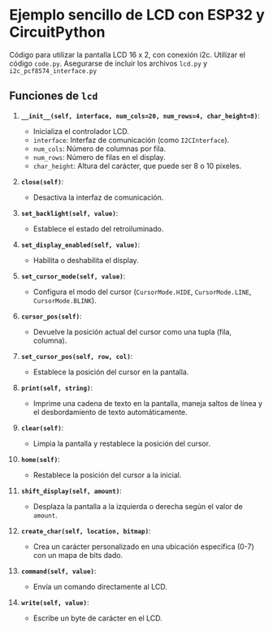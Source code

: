 # Ejemplo sencillo de LCD con ESP32 y CircuitPython

Código para utilizar la pantalla LCD 16 x 2, con conexión i2c. Utilizar el código `code.py`. Asegurarse de incluir los archivos `lcd.py` y `i2c_pcf8574_interface.py`

## Funciones de `lcd`

1. **`__init__(self, interface, num_cols=20, num_rows=4, char_height=8)`**:
   - Inicializa el controlador LCD.
   - `interface`: Interfaz de comunicación (como `I2CInterface`).
   - `num_cols`: Número de columnas por fila.
   - `num_rows`: Número de filas en el display.
   - `char_height`: Altura del carácter, que puede ser 8 o 10 pixeles.

2. **`close(self)`**:
   - Desactiva la interfaz de comunicación.

3. **`set_backlight(self, value)`**:
   - Establece el estado del retroiluminado.

4. **`set_display_enabled(self, value)`**:
   - Habilita o deshabilita el display.

5. **`set_cursor_mode(self, value)`**:
   - Configura el modo del cursor (`CursorMode.HIDE`, `CursorMode.LINE`, `CursorMode.BLINK`).

6. **`cursor_pos(self)`**:
   - Devuelve la posición actual del cursor como una tupla (fila, columna).

7. **`set_cursor_pos(self, row, col)`**:
   - Establece la posición del cursor en la pantalla.

8. **`print(self, string)`**:
   - Imprime una cadena de texto en la pantalla, maneja saltos de línea y el desbordamiento de texto automáticamente.

9. **`clear(self)`**:
   - Limpia la pantalla y restablece la posición del cursor.

10. **`home(self)`**:
    - Restablece la posición del cursor a la inicial.

11. **`shift_display(self, amount)`**:
    - Desplaza la pantalla a la izquierda o derecha según el valor de `amount`.

12. **`create_char(self, location, bitmap)`**:
    - Crea un carácter personalizado en una ubicación específica (0-7) con un mapa de bits dado.

13. **`command(self, value)`**:
    - Envía un comando directamente al LCD.

14. **`write(self, value)`**:
    - Escribe un byte de carácter en el LCD.
